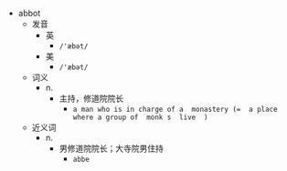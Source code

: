 - abbot
  - 发音
    - 英
      - `/'æbət/`
    - 美
      - `/'æbət/`
  - 词义
    - n.
      - 主持，修道院院长
        - `a man who is in charge of a  monastery (=  a place where a group of  monk s  live  ) `
  - 近义词
    - n.
      - 男修道院院长；大寺院男住持
        - `abbe`
